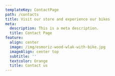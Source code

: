 ```yaml
---
templateKey: ContactPage
path: /contacts
title: Visit our store and experience our bikes
meta:
  description: This is a meta description.
  title: Contact Page
feature:
  align: center
  image: /img/esmoriz-wood-wlak-with-bike.jpg
  imageAlign: center top
  subtitle: ''
  textcolor: Orange
  title: Contact us
---
```




